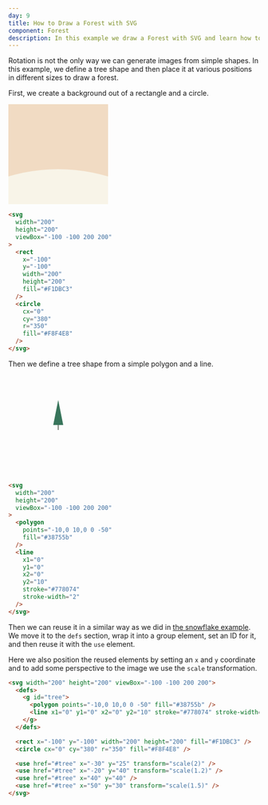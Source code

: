```yaml
---
day: 9
title: How to Draw a Forest with SVG
component: Forest
description: In this example we draw a Forest with SVG and learn how to reuse and transform image elements.
---
```


Rotation is not the only way we can generate images from simple shapes. In this example, we define a tree shape and then place it at various positions in different sizes to draw a forest.

First, we create a background out of a rectangle and a circle.

<div class="grid-200">

<svg width="200" height="200" viewBox="-100 -100 200 200">
  <rect x="-100" y="-100" width="200" height="200" fill="#F1DBC3" />
  <circle cx="0" cy="380" r="350" fill="#F8F4E8" />
</svg>

<!-- prettier-ignore -->
```html
<svg
  width="200"
  height="200"
  viewBox="-100 -100 200 200"
>
  <rect 
    x="-100" 
    y="-100" 
    width="200" 
    height="200" 
    fill="#F1DBC3"
  />
  <circle 
    cx="0" 
    cy="380" 
    r="350" 
    fill="#F8F4E8" 
  />
</svg>
```

</div>

Then we define a tree shape from a simple polygon and a line.

<div class="grid-200">

<svg width="200" height="200" viewBox="-100 -100 200 200">
  <polygon points="-10,0 10,0 0 -50" fill="#38755b" />
  <line x1="0" y1="0" x2="0" y2="10" stroke="#778074" stroke-width="2" />
</svg>

<!-- prettier-ignore -->
```html
<svg
  width="200"
  height="200"
  viewBox="-100 -100 200 200"
>
  <polygon 
    points="-10,0 10,0 0 -50" 
    fill="#38755b" 
  />
  <line 
    x1="0" 
    y1="0" 
    x2="0" 
    y2="10" 
    stroke="#778074"
    stroke-width="2" 
  />
</svg>
```

</div>

Then we can reuse it in a similar way as we did in [the snowflake example](/svg/use). We move it to the `defs` section, wrap it into a group element, set an ID for it, and then reuse it with the `use` element.

Here we also position the reused elements by setting an `x` and `y` coordinate and to add some perspective to the image we use the `scale` transformation.

<div class="code-flex">

```html
<svg width="200" height="200" viewBox="-100 -100 200 200">
  <defs>
    <g id="tree">
      <polygon points="-10,0 10,0 0 -50" fill="#38755b" />
      <line x1="0" y1="0" x2="0" y2="10" stroke="#778074" stroke-width="2" />
    </g>
  </defs>

  <rect x="-100" y="-100" width="200" height="200" fill="#F1DBC3" />
  <circle cx="0" cy="380" r="350" fill="#F8F4E8" />

  <use href="#tree" x="-30" y="25" transform="scale(2)" />
  <use href="#tree" x="-20" y="40" transform="scale(1.2)" />
  <use href="#tree" x="40" y="40" />
  <use href="#tree" x="50" y="30" transform="scale(1.5)" />
</svg>
```

</div>
